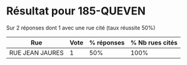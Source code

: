 # Résultat pour 185-QUEVEN

Sur 2 réponses dont 1 avec une rue cité (taux réussite 50%)

| Rue | Vote | % réponses | % Nb rues cités|
|-----|------|------------|----------------|
| RUE JEAN JAURES | 1 | 50% | 100%|
